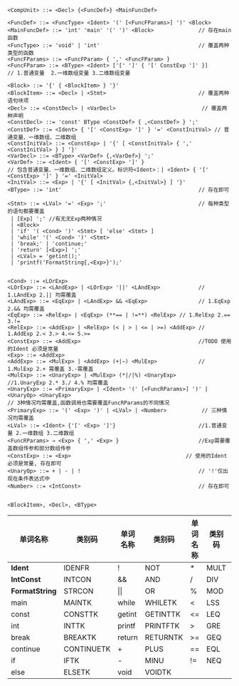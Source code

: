 



```
<CompUnit> ::= <Decl> {<FuncDef>} <MainFuncDef>  

<FuncDef> ::= <FuncType> <Ident> '(' [<FuncFParams>] ')' <Block> 
<MainFuncDef> ::= 'int' 'main' '(' ')' <Block> 				// 存在main函数
<FuncType> ::= 'void' | 'int' 								// 覆盖两种类型的函数
<FuncFParams> ::= <FuncFParam> { ',' <FuncFParam> } 
<FuncFParam> ::= <BType> <Ident> ['[' ']' { '[' ConstExp ']' }] 
// 1.普通变量  2.⼀维数组变量 3.⼆维数组变量

<Block> ::= '{' { <BlockItem> } '}' 
<BlockItem> ::= <Decl> | <Stmt> 							// 覆盖两种语句块项
<Decl> ::= <ConstDecl> | <VarDecl>							 // 覆盖两种声明
<ConstDecl> ::= 'const' BType <ConstDef> { ,<ConstDef> } ';'  
<ConstDef> ::= <Ident> { '[' <ConstExp> ']' } '=' <ConstInitVal> // 普通变量、⼀维数组、⼆维数组
<ConstInitVal> ::= <ConstExp> | '{' [ <ConstInitVal> { ',' <ConstInitVal> } ] '}' 
<VarDecl> ::= <BType> <VarDef> {,<VarDef>} ';'
<VarDef> ::= <Ident> { '[' <ConstExp> ']' } 
// 包含普通变量、⼀维数组、⼆维数组定义。标识符<Ident>：| <Ident> { '[' <ConstExp> ']' } '=' <InitVal>
<InitVal> ::= <Exp> | '{' [ <InitVal> {,<InitVal>} ] '}'
<BType> ::= 'int' 											// 存在即可

<Stmt> ::= <LVal> '=' <Exp> ';' 							// 每种类型的语句都要覆盖
 | [Exp] ';' //有无⽆Exp两种情况
 | <Block>
 | 'if' '( <Cond> ')' <Stmt> [ 'else' <Stmt> ] 
 | 'while' '(' <Cond> ')' <Stmt>
 | 'break;' | 'continue;' 
 | 'return' [<Exp>] ';' 
 | <LVal> = 'getint();'
 | 'printf('FormatString{,<Exp>}');' 


<Cond> ::= <LOrExp> 
<LOrExp> ::= <LAndExp> | <LOrExp> '||' <LAndExp>			// 1.LAndExp 2.|| 均需覆盖
<LAndExp> ::= <EqExp> | <LAndExp> && <EqExp> 				// 1.EqExp 2.&& 均需覆盖
<EqExp> ::= <RelExp> | <EqExp> (**== | !=**) <RelExp> // 1.RelExp 2.== 3.!=
<RelExp> ::= <AddExp> | <RelExp> (< | > | <= | >=) <AddExp> // 1.AddExp 2.< 3.> 4.<= 5.>= 
<ConstExp> ::= <AddExp> 									//TODO 使⽤的Ident 必须是常量
<Exp> ::= <AddExp>
<AddExp> ::= <MulExp> | <AddExp> (+|−) <MulExp> 			// 1.MulExp 2.+ 需覆盖 3.-需覆盖
<MulExp> ::= <UnaryExp> | <MulExp> (*|/|%) <UnaryExp> 		//1.UnaryExp 2.* 3./ 4.% 均需覆盖
<UnaryExp> ::= <PrimaryExp> | <Ident> '(' [<FuncRParams>] ')' | <UnaryOp> <UnaryExp>		
// 3种情况均需覆盖,函数调⽤也需要覆盖FuncRParams的不同情况
<PrimaryExp> ::= '(' <Exp> ')' | <LVal> | <Number>			 // 三种情况均需覆盖
<LVal> ::= <Ident> {'[' <Exp> ']'}						 	//1.普通变量 2.⼀维数组 3.⼆维数组
<FuncRParams> → <Exp> { ',' <Exp> } 						//Exp需要覆盖数组传参和部分数组传参
<ConstExp> ::= <Exp>  									// 使⽤的Ident 必须是常量, 存在即可
<UnaryOp> ::= + | - | ! 									// '!'仅出现在条件表达式中 
<Number> ::= <IntConst>										// 存在即可


<BlockItem>, <Decl>, <BType>
```


| 单词名称         | 类别码     | 单词名称 | 类别码   | 单词名称 | 类别码 | 单词名称 | 类别码  |
| ---------------- | ---------- | -------- | -------- | -------- | ------ | -------- | ------- |
| **Ident**        | IDENFR     | !        | NOT      | *        | MULT   | =        | ASSIGN  |
| **IntConst**     | INTCON     | &&       | AND      | /        | DIV    | ;        | SEMICN  |
| **FormatString** | STRCON     | \|\|     | OR       | %        | MOD    | ,        | COMMA   |
| main             | MAINTK     | while    | WHILETK  | <        | LSS    | (        | LPARENT |
| const            | CONSTTK    | getint   | GETINTTK | <=       | LEQ    | )        | RPARENT |
| int              | INTTK      | printf   | PRINTFTK | >        | GRE    | [        | LBRACK  |
| break            | BREAKTK    | return   | RETURNTK | >=       | GEQ    | ]        | RBRACK  |
| continue         | CONTINUETK | +        | PLUS     | ==       | EQL    | {        | LBRACE  |
| if               | IFTK       | -        | MINU     | !=       | NEQ    | }        | RBRACE  |
| else             | ELSETK     | void     | VOIDTK   |          |        |          |         |